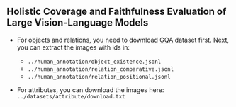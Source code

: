 ## Holistic Coverage and Faithfulness Evaluation of Large Vision-Language Models

* For objects and relations, you need to download [GQA](https://cs.stanford.edu/people/dorarad/gqa/download.html) dataset first. Next, you can extract the images with ids in: 
    * `../human_annotation/object_existence.jsonl`
    * `../human_annotation/relation_comparative.jsonl`
    * `../human_annotation/relation_positional.jsonl`

* For attributes, you can download the images here: `../datasets/attribute/download.txt`
